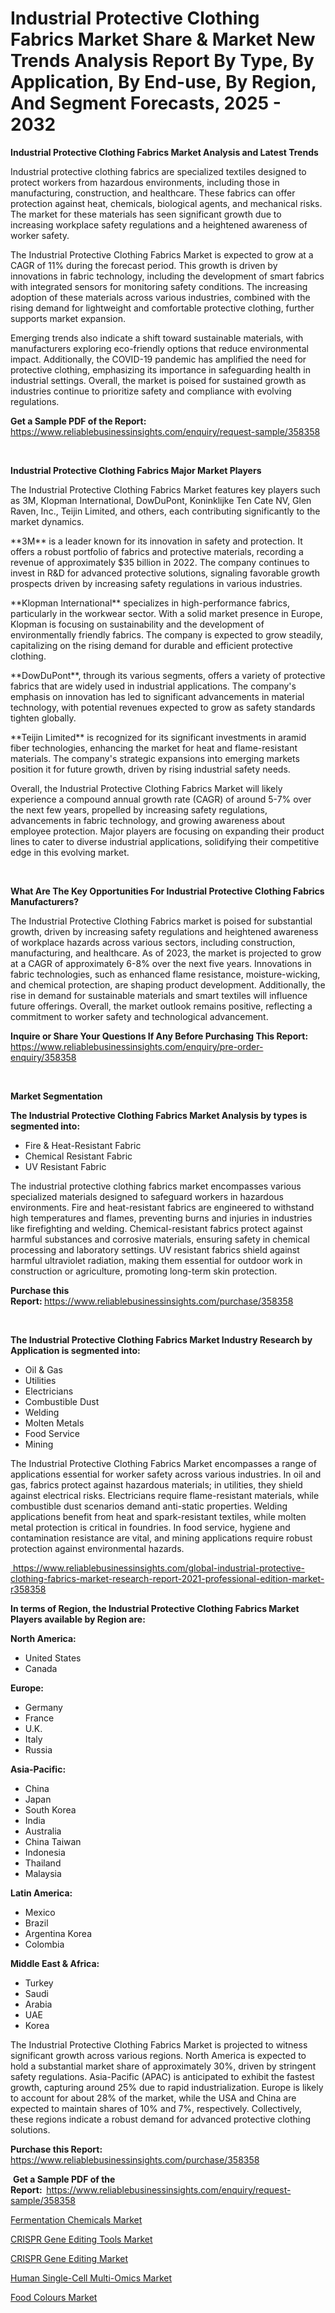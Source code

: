 <p><h1>Industrial Protective Clothing Fabrics Market Share & Market New Trends Analysis Report By Type, By Application, By End-use, By Region, And Segment Forecasts, 2025 - 2032</h1></p><p><strong>Industrial Protective Clothing Fabrics Market Analysis and Latest Trends</strong></p>
<p><p>Industrial protective clothing fabrics are specialized textiles designed to protect workers from hazardous environments, including those in manufacturing, construction, and healthcare. These fabrics can offer protection against heat, chemicals, biological agents, and mechanical risks. The market for these materials has seen significant growth due to increasing workplace safety regulations and a heightened awareness of worker safety.</p><p>The Industrial Protective Clothing Fabrics Market is expected to grow at a CAGR of 11% during the forecast period. This growth is driven by innovations in fabric technology, including the development of smart fabrics with integrated sensors for monitoring safety conditions. The increasing adoption of these materials across various industries, combined with the rising demand for lightweight and comfortable protective clothing, further supports market expansion. </p><p>Emerging trends also indicate a shift toward sustainable materials, with manufacturers exploring eco-friendly options that reduce environmental impact. Additionally, the COVID-19 pandemic has amplified the need for protective clothing, emphasizing its importance in safeguarding health in industrial settings. Overall, the market is poised for sustained growth as industries continue to prioritize safety and compliance with evolving regulations.</p></p>
<p><strong>Get a Sample PDF of the Report:&nbsp;</strong> <a href="https://www.reliablebusinessinsights.com/enquiry/request-sample/358358?utm_campaign=101&utm_medium=2&utm_source=Github&utm_content=ia&utm_term=29032025&utm_id=industrial-protective-clothing-fabrics">https://www.reliablebusinessinsights.com/enquiry/request-sample/358358</a></p>
<p>&nbsp;</p>
<p><strong>Industrial Protective Clothing Fabrics Major Market Players</strong></p>
<p><p>The Industrial Protective Clothing Fabrics Market features key players such as 3M, Klopman International, DowDuPont, Koninklijke Ten Cate NV, Glen Raven, Inc., Teijin Limited, and others, each contributing significantly to the market dynamics.</p><p>**3M** is a leader known for its innovation in safety and protection. It offers a robust portfolio of fabrics and protective materials, recording a revenue of approximately $35 billion in 2022. The company continues to invest in R&D for advanced protective solutions, signaling favorable growth prospects driven by increasing safety regulations in various industries.</p><p>**Klopman International** specializes in high-performance fabrics, particularly in the workwear sector. With a solid market presence in Europe, Klopman is focusing on sustainability and the development of environmentally friendly fabrics. The company is expected to grow steadily, capitalizing on the rising demand for durable and efficient protective clothing.</p><p>**DowDuPont**, through its various segments, offers a variety of protective fabrics that are widely used in industrial applications. The company's emphasis on innovation has led to significant advancements in material technology, with potential revenues expected to grow as safety standards tighten globally.</p><p>**Teijin Limited** is recognized for its significant investments in aramid fiber technologies, enhancing the market for heat and flame-resistant materials. The company's strategic expansions into emerging markets position it for future growth, driven by rising industrial safety needs.</p><p>Overall, the Industrial Protective Clothing Fabrics Market will likely experience a compound annual growth rate (CAGR) of around 5-7% over the next few years, propelled by increasing safety regulations, advancements in fabric technology, and growing awareness about employee protection. Major players are focusing on expanding their product lines to cater to diverse industrial applications, solidifying their competitive edge in this evolving market.</p></p>
<p>&nbsp;</p>
<p><strong>What Are The Key Opportunities For Industrial Protective Clothing Fabrics Manufacturers?</strong></p>
<p><p>The Industrial Protective Clothing Fabrics market is poised for substantial growth, driven by increasing safety regulations and heightened awareness of workplace hazards across various sectors, including construction, manufacturing, and healthcare. As of 2023, the market is projected to grow at a CAGR of approximately 6-8% over the next five years. Innovations in fabric technologies, such as enhanced flame resistance, moisture-wicking, and chemical protection, are shaping product development. Additionally, the rise in demand for sustainable materials and smart textiles will influence future offerings. Overall, the market outlook remains positive, reflecting a commitment to worker safety and technological advancement.</p></p>
<p><strong>Inquire or Share Your Questions If Any Before Purchasing This Report:</strong> <a href="https://www.reliablebusinessinsights.com/enquiry/pre-order-enquiry/358358?utm_campaign=101&utm_medium=2&utm_source=Github&utm_content=ia&utm_term=29032025&utm_id=industrial-protective-clothing-fabrics">https://www.reliablebusinessinsights.com/enquiry/pre-order-enquiry/358358</a></p>
<p>&nbsp;</p>
<p><strong>Market Segmentation</strong></p>
<p><strong>The Industrial Protective Clothing Fabrics Market Analysis by types is segmented into:</strong></p>
<p><ul><li>Fire & Heat-Resistant Fabric</li><li>Chemical Resistant Fabric</li><li>UV Resistant Fabric</li></ul></p>
<p><p>The industrial protective clothing fabrics market encompasses various specialized materials designed to safeguard workers in hazardous environments. Fire and heat-resistant fabrics are engineered to withstand high temperatures and flames, preventing burns and injuries in industries like firefighting and welding. Chemical-resistant fabrics protect against harmful substances and corrosive materials, ensuring safety in chemical processing and laboratory settings. UV resistant fabrics shield against harmful ultraviolet radiation, making them essential for outdoor work in construction or agriculture, promoting long-term skin protection.</p></p>
<p><strong>Purchase this Report:&nbsp;</strong><a href="https://www.reliablebusinessinsights.com/purchase/358358?utm_campaign=101&utm_medium=2&utm_source=Github&utm_content=ia&utm_term=29032025&utm_id=industrial-protective-clothing-fabrics">https://www.reliablebusinessinsights.com/purchase/358358</a></p>
<p>&nbsp;</p>
<p><strong>The Industrial Protective Clothing Fabrics Market Industry Research by Application is segmented into:</strong></p>
<p><ul><li>Oil & Gas</li><li>Utilities</li><li>Electricians</li><li>Combustible Dust</li><li>Welding</li><li>Molten Metals</li><li>Food Service</li><li>Mining</li></ul></p>
<p><p>The Industrial Protective Clothing Fabrics Market encompasses a range of applications essential for worker safety across various industries. In oil and gas, fabrics protect against hazardous materials; in utilities, they shield against electrical risks. Electricians require flame-resistant materials, while combustible dust scenarios demand anti-static properties. Welding applications benefit from heat and spark-resistant textiles, while molten metal protection is critical in foundries. In food service, hygiene and contamination resistance are vital, and mining applications require robust protection against environmental hazards.</p></p>
<p><a href="https://www.reliablebusinessinsights.com/global-industrial-protective-clothing-fabrics-market-research-report-2021-professional-edition-market-r358358?utm_campaign=101&utm_medium=2&utm_source=Github&utm_content=ia&utm_term=29032025&utm_id=industrial-protective-clothing-fabrics">&nbsp;https://www.reliablebusinessinsights.com/global-industrial-protective-clothing-fabrics-market-research-report-2021-professional-edition-market-r358358</a></p>
<p><strong>In terms of Region, the Industrial Protective Clothing Fabrics Market Players available by Region are:</strong></p>
<p>
    <p> <strong> North America: </strong>
        <ul>
            <li>United States</li>
            <li>Canada</li>
        </ul>
        </p> 
    <p> <strong> Europe: </strong>
        <ul>
            <li>Germany</li>
            <li>France</li>
            <li>U.K.</li>
            <li>Italy</li>
            <li>Russia</li>
        </ul>
        </p> 
    <p> <strong> Asia-Pacific: </strong>
        <ul>
            <li>China</li>
            <li>Japan</li>
            <li>South Korea</li>
            <li>India</li>
            <li>Australia</li>
            <li>China Taiwan</li>
            <li>Indonesia</li>
            <li>Thailand</li>
            <li>Malaysia</li>
        </ul>
        </p> 
    <p> <strong> Latin America: </strong>
        <ul>
            <li>Mexico</li>
            <li>Brazil</li>
            <li>Argentina Korea</li>
            <li>Colombia</li>
        </ul>
        </p> 
    <p> <strong> Middle East & Africa: </strong>
        <ul>
            <li>Turkey</li>
            <li>Saudi</li>
            <li>Arabia</li>
            <li>UAE</li>
            <li>Korea</li>
        </ul>
    </p>
    </p>
<p><p>The Industrial Protective Clothing Fabrics Market is projected to witness significant growth across various regions. North America is expected to hold a substantial market share of approximately 30%, driven by stringent safety regulations. Asia-Pacific (APAC) is anticipated to exhibit the fastest growth, capturing around 25% due to rapid industrialization. Europe is likely to account for about 28% of the market, while the USA and China are expected to maintain shares of 10% and 7%, respectively. Collectively, these regions indicate a robust demand for advanced protective clothing solutions.</p></p>
<p><strong>Purchase this Report: </strong><a href="https://www.reliablebusinessinsights.com/purchase/358358?utm_campaign=101&utm_medium=2&utm_source=Github&utm_content=ia&utm_term=29032025&utm_id=industrial-protective-clothing-fabrics">https://www.reliablebusinessinsights.com/purchase/358358</a></p>
<p>&nbsp;<strong>Get a Sample PDF of the Report:&nbsp;&nbsp;</strong><a href="https://www.reliablebusinessinsights.com/enquiry/request-sample/358358?utm_campaign=101&utm_medium=2&utm_source=Github&utm_content=ia&utm_term=29032025&utm_id=industrial-protective-clothing-fabrics">https://www.reliablebusinessinsights.com/enquiry/request-sample/358358</a></p>
<p><strong></strong></p>
<p><p><a href="https://github.com/bocksovers0r/Market-Research-Report-List-1/blob/main/fermentation-chemicals-market.md?utm_campaign=101&utm_medium=2&utm_source=Github&utm_content=ia&utm_term=29032025&utm_id=industrial-protective-clothing-fabrics">Fermentation Chemicals Market</a></p><p><a href="https://github.com/messonmengen75/Market-Research-Report-List-1/blob/main/crispr-gene-editing-tools-market.md?utm_campaign=101&utm_medium=2&utm_source=Github&utm_content=ia&utm_term=29032025&utm_id=industrial-protective-clothing-fabrics">CRISPR Gene Editing Tools Market</a></p><p><a href="https://github.com/zymerivarrik6/Market-Research-Report-List-1/blob/main/crispr-gene-editing-market.md?utm_campaign=101&utm_medium=2&utm_source=Github&utm_content=ia&utm_term=29032025&utm_id=industrial-protective-clothing-fabrics">CRISPR Gene Editing Market</a></p><p><a href="https://github.com/djihencygnel74/Market-Research-Report-List-1/blob/main/human-single-cell-multi-omics-market.md?utm_campaign=101&utm_medium=2&utm_source=Github&utm_content=ia&utm_term=29032025&utm_id=industrial-protective-clothing-fabrics">Human Single-Cell Multi-Omics Market</a></p><p><a href="https://github.com/saimntamiki/Market-Research-Report-List-1/blob/main/food-colours-market.md?utm_campaign=101&utm_medium=2&utm_source=Github&utm_content=ia&utm_term=29032025&utm_id=industrial-protective-clothing-fabrics">Food Colours Market</a></p></p>